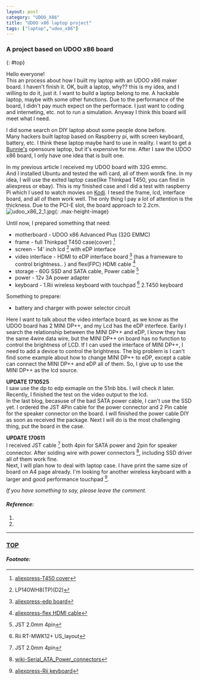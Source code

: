 ```yaml
---
layout: post
category: "UDOO_X86"
title: "UDOO x86 laptop project"
tags: ["laptop","udoo_x86"]
---
```


### A project based on UDOO x86 board  
{: #top}

Hello everyone!  
This an process about how I built my laptop with an UDOO x86 maker board. I haven't finish it. OK, built a laptop, why?? this is my idea, and I willing to do it, just it. I want to build a laptop belong to me. A hackable laptop, maybe with some other functions. Due to the performance of the board, I didn't pay much expect on the performace. I just want to coding and interneting, etc. not to run a simulation. Anyway I think this board will meet what I need.  

I did some search on DIY laptop about some people done before.  
Many hackers built laptop based on Raspberry pi, with screen keyboard, battery, etc. I think these laptop maybe hard to use in reality. I want to get a [Bunnie's](http://hackaday.com/2014/04/02/bunnie-launches-the-novena-open-laptop/) opensoure laptop, but it's expensive for me. After I saw the UDOO x86 board, I only have one idea that is built one.  

In my previous article I received my UDOO board with 32G emmc.  
And I installed Ubuntu and tested the wifi card, all of them wordk fine. In my idea, I will use the exited laptop case(like Thinkpad T450, you can find in aliexpress or ebay). This is my finished case and I did a test with raspberry Pi which I used to watch movies on [Kodi](http://wdyggh.github.io/embedded/aria2_RPi.html). I tesed the frame, lcd, interface board, and all of them work well. The only thing I pay a lot of attention is the thickness. Due to the PCI-E slot, the board approach to 2.2cm.  
![udoo_x86_2_1.jpg](http://7xifyp.com1.z0.glb.clouddn.com/udoo_x86_2_1.jpg){: .max-height-image}  


Until now, I prepared something that need:  
* motherboard - UDOO x86 Advanced Plus (32G EMMC)
* frame - full Thinkpad T450 case(cover) [^1]
* screen - 14' inch lcd [^2] with eDP interface  
* video interface - HDMI to eDP interface board [^3] (has a frameware to control brightness.. ) and flex(FPC) HDMI cable [^4]
* storage - 60G SSD and SATA cable, Power cable [^5]
* power - 12v 3A power adapter
* keyboard - 1.Rii wireless keyboard with touchpad [^6] 2.T450 keyboard

Something to prepare:  
* battery and charger with power selector circuit 

Here I want to talk about the video interface board, as we know as the UDOO board has 2 MINI DP++, and my Lcd has the eDP interfece. Earily I search the relationship between the MINI DP++ and eDP, I know they has the same 4wire data wire, but the MINI DP++ on board has no function to control the brightness of LCD. If I can used the interface of MINI DP++, I need to add a device to control the brightness. The big problem is I can't find some example about how to change MINI DP++ to eDP, except a cable can connect the MINI DP++ and eDP all of them. So, I give up to use the MINI DP++ as the lcd source.  

**UPDATE 1710525**  
I saw use the dp to edp exmaple on the 51nb bbs. I will check it later.  
Recently, I finished the test on the video output to the lcd.   
In the last blog, becasuse of the bad SATA power cable, I can't use the SSD yet. I ordered the JST 4Pin cable for the power connector and 2 Pin cable for the speaker connector on the board. I will finished the power cable DIY as soon as received the package. Next I will do is the most challenging thing, put the board in the case.  

**UPDATE 170611**  
I received JST cable [^5] both 4pin for SATA power and 2pin for speaker connector. After solding wire with power connectors [^7], including SSD driver all of them work fine.  
Next, I will plan how to deal with laptop case. I have print the same size of board on A4 page already. I'm looking for another wireless keyboard with a larger and good performance touchpad [^8].  


*If you have something to say, please leave the comment.*  


#### *Reference:*  

1. []()  
2. []()  

[^1]: [aliexpress-T450 cover](https://www.aliexpress.com/wholesale?SearchText=T450+cover&opensearch=true)  
[^2]: LP140WH8(TP)(D2)  
[^3]: [aliexpress-edp board](https://www.aliexpress.com/wholesale?SearchText=edp+board&opensearch=true)
[^4]: [aliexpress-flex HDMI cable](https://www.aliexpress.com/wholesale?SearchText=flex+hdmi+cable&opensearch=true)
[^5]: JST 2.0mm 4pin
[^6]: Rii RT-MWK12+ US_layout
[^7]: [wiki-Serial_ATA_Power_connectors](https://en.wikipedia.org/wiki/Serial_ATA#Power_connectors)
[^8]: [aliexpress-Rii keyboard](https://www.aliexpress.com/item/Genuine-New-Rii-K18-Large-Size-2-4GHz-Wireless-Multimedia-Mini-Keyboard-Touchpad-Air-Mouse-For/32760251941.html?spm=2114.01020208.3.134.TYPsbH&s=p&ws_ab_test=searchweb0_0,searchweb201602_2_10152_10065_10151_10068_10084_10083_10080_10082_10081_10110_10136_10137_10157_10175_10111_10060_10138_10112_10113_10155_10062_10114_10156_10154_10056_10181_10055_10054_10182_10059_10099_10078_10079_10103_10073_10102_10096_10070_10123_10052_10053_10142_10107_10050_10051,searchweb201603_4,ppcSwitch_3_ppcChannel&btsid=5ed271fd-01bc-4111-853d-60fe9fd55420)


- - - 

### [TOP](#top)

#### *Footnote:*
